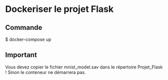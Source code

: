 # Dockeriser le projet Flask

## Commande

$ docker-compose up

## Important

Vous devez copier le fichier mnist_model.sav dans le
répertoire Projet_Flask ! Sinon le conteneur ne démarrera pas.

